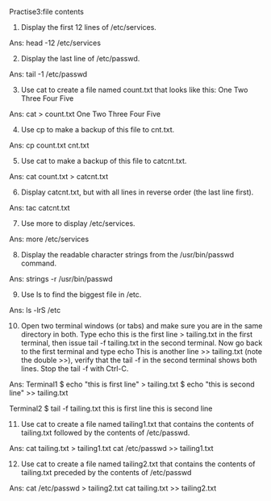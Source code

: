 Practise3:file contents


1. Display the first 12 lines of /etc/services.

Ans:
head -12 /etc/services
   
   
2. Display the last line of /etc/passwd.

Ans:
tail -1 /etc/passwd


3. Use cat to create a file named count.txt that looks like this:
	One
	Two
	Three
	Four
	Five

Ans:
cat > count.txt
             One
             Two
             Three
             Four
             Five  
               
4. Use cp to make a backup of this file to cnt.txt.

Ans:
cp count.txt cnt.txt
   
   
5. Use cat to make a backup of this file to catcnt.txt.

Ans:
cat count.txt > catcnt.txt
   
   
6. Display catcnt.txt, but with all lines in reverse order (the last line first).

Ans:
tac catcnt.txt
   
   
7. Use more to display /etc/services.

Ans:
more /etc/services
   
   
8. Display the readable character strings from the /usr/bin/passwd command.

Ans:
strings -r /usr/bin/passwd

9. Use ls to find the biggest file in /etc.

Ans:
ls -lrS /etc
   
   
10. Open two terminal windows (or tabs) and make sure you are in the same directory in both. Type echo this is the first line > tailing.txt in the first terminal, then issue tail -f tailing.txt in the second terminal. Now go back to the first terminal and type echo This is another line >> tailing.txt (note the double >>), verify that the tail -f in the second terminal shows both lines. Stop the tail -f with Ctrl-C.

Ans:
Terminal1
$ echo "this is first line" > tailing.txt
$ echo "this is second line" >> tailing.txt
               
Terminal2
$ tail -f tailing.txt 
this is first line
this is second line


11. Use cat to create a file named tailing1.txt that contains the contents of tailing.txt followed by the contents of /etc/passwd.

Ans:
cat tailing.txt > tailing1.txt
cat /etc/passwd >> tailing1.txt
    
    
12. Use cat to create a file named tailing2.txt that contains the contents of tailing.txt preceded by the contents of /etc/passwd

Ans:
cat /etc/passwd > tailing2.txt
cat tailing.txt >> tailing2.txt
              
